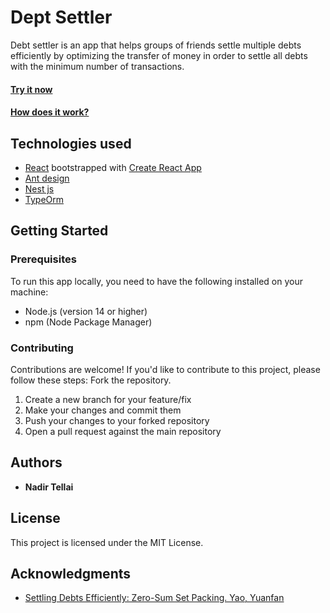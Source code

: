 # Dept Settler

Debt settler is an app that helps groups of friends settle multiple debts efficiently by optimizing the transfer of money in order to settle all debts with the minimum number of transactions.

#### [Try it now](https://debt-settler.nadir-tellai.com/)

#### [How does it work?](https://debt-settler.nadir-tellai.com/how-does-it-work)

## Technologies used

- [React](https://reactjs.org) bootstrapped with [Create React App](https://create-react-app.dev/)
- [Ant design](https://ant.design)
- [Nest js](https://nestjs.com)
- [TypeOrm](https://typeorm.io/)

## Getting Started

### Prerequisites

To run this app locally, you need to have the following installed on your machine:

- Node.js (version 14 or higher)
- npm (Node Package Manager)

### Contributing

Contributions are welcome! If you'd like to contribute to this project, please follow these steps:
Fork the repository.

1. Create a new branch for your feature/fix
2. Make your changes and commit them
3. Push your changes to your forked repository
4. Open a pull request against the main repository


## Authors

- **Nadir Tellai**

## License

This project is licensed under the MIT License.

## Acknowledgments

- [Settling Debts Efficiently: Zero-Sum Set Packing. Yao, Yuanfan](https://dash.harvard.edu/handle/1/38811480)
